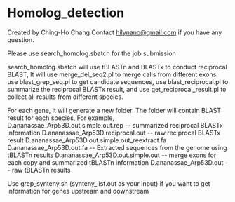# Homolog_detection

Created by Ching-Ho Chang
Contact hilynano@gmail.com if you have any question.

Please use search_homolog.sbatch for the job submission

search_homolog.sbatch will use tBLASTn and BLASTx to conduct reciprocal BLAST,
It will use merge_del_seq2.pl to merge calls from different exons.
use blast_grep_seq.pl to get candidate sequences, 
use blast_reciprocal.pl to summarize the reciprocal BLASTx result,
and use get_reciprocal_result.pl to collect all results from different species.

For each gene, it will generate a new folder.
The folder will contain BLAST result for each species,
For example, 
D.ananassae_Arp53D.out.simple.out.rep -- summarized reciprocal BLASTx information
D.ananassae_Arp53D.reciprocal.out  -- raw reciprocal BLASTx result
D.ananassae_Arp53D.out.simple.out_reextract.fa
D.ananassae_Arp53D.out.fa  -- Extracted sequences from the genome using tBLASTn results
D.ananassae_Arp53D.out.simple.out --  merge exons for each copy and summarized tBLASTn information
D.ananassae_Arp53D.out   -- raw tBLASTn results




Use grep_synteny.sh (synteny_list.out as your input) if you want to get information for genes upstream and downstream
